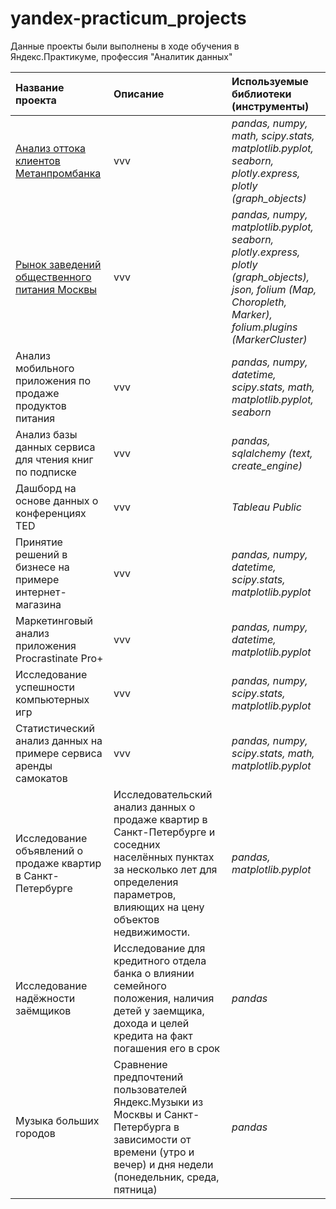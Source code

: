 # yandex-practicum_projects
Данные проекты были выполнены в ходе обучения в Яндекс.Практикуме, профессия "Аналитик данных"



|**Название проекта**|**Описание**                      |**Используемые библиотеки (инструменты)**|    
|:-------------------|:---------------------------------|:--------------------------|
|[Анализ оттока клиентов Метанпромбанка](/outflow_of_bank_customers)|vvv|*pandas, numpy, math, scipy.stats, matplotlib.pyplot, seaborn, plotly.express, plotly (graph_objects)*|
|[Рынок заведений общественного питания Москвы](/)|vvv|*pandas, numpy, matplotlib.pyplot, seaborn, plotly.express, plotly (graph_objects), json, folium (Map, Choropleth, Marker), folium.plugins (MarkerCluster)*|
|Анализ мобильного приложения по продаже продуктов питания|vvv|*pandas, numpy, datetime, scipy.stats, math, matplotlib.pyplot, seaborn*|
|Анализ базы данных сервиса для чтения книг по подписке|vvv|*pandas, sqlalchemy (text, create_engine)*|
|Дашборд на основе данных о конференциях TED|vvv|*Tableau Public*|
|Принятие решений в бизнесе на примере интернет-магазина|vvv|*pandas, numpy, datetime, scipy.stats, matplotlib.pyplot*|
|Маркетинговый анализ приложения Procrastinate Pro+|vvv|*pandas, numpy, datetime, matplotlib.pyplot*|
|Исследование успешности компьютерных игр|vvv|*pandas, numpy, scipy.stats, matplotlib.pyplot*|
|Статистический анализ данных на примере сервиса аренды самокатов|vvv|*pandas, numpy, scipy.stats, math, matplotlib.pyplot*|
|Исследование объявлений о продаже квартир в Санкт-Петербурге|Исследовательский анализ данных о продаже квартир в Санкт-Петербурге и соседних населённых пунктах за несколько лет для определения параметров, влияющих на цену объектов недвижимости.|*pandas, matplotlib.pyplot*|
|Исследование надёжности заёмщиков|Исследование для кредитного отдела банка о влиянии семейного положения, наличия детей у заемщика, дохода и целей кредита на факт погашения его в срок|*pandas*|
|Музыка больших городов|Сравнение предпочтений пользователей Яндекс.Музыки из Москвы и Санкт-Петербурга в зависимости от времени (утро и вечер) и дня недели (понедельник, среда, пятница)|*pandas*|


